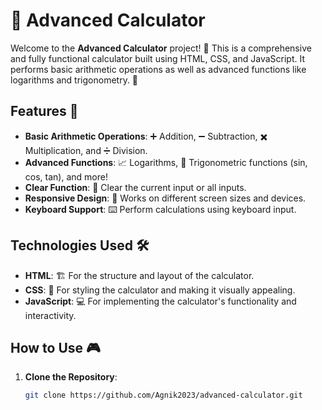 # 🧮 Advanced Calculator

Welcome to the **Advanced Calculator** project! 🎉 This is a comprehensive and fully functional calculator built using HTML, CSS, and JavaScript. It performs basic arithmetic operations as well as advanced functions like logarithms and trigonometry. 🌟

## Features 🌟

- **Basic Arithmetic Operations**: ➕ Addition, ➖ Subtraction, ✖️ Multiplication, and ➗ Division.
- **Advanced Functions**: 📈 Logarithms, 📐 Trigonometric functions (sin, cos, tan), and more!
- **Clear Function**: 🧹 Clear the current input or all inputs.
- **Responsive Design**: 📱 Works on different screen sizes and devices.
- **Keyboard Support**: ⌨️ Perform calculations using keyboard input.

## Technologies Used 🛠️

- **HTML**: 🏗️ For the structure and layout of the calculator.
- **CSS**: 🎨 For styling the calculator and making it visually appealing.
- **JavaScript**: 💻 For implementing the calculator's functionality and interactivity.

## How to Use 🎮

1. **Clone the Repository**:
   ```bash
   git clone https://github.com/Agnik2023/advanced-calculator.git

